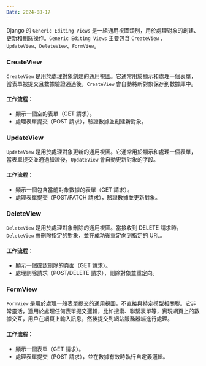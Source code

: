 ```yaml
---
Date: 2024-08-17
---
```

Django 的 `Generic Editing Views` 是一組通用視圖類別，用於處理對象的創建、更新和刪除操作。`Generic Editing Views` 主要包含 `CreateView` 、 `UpdateView`、`DeleteView`、`FormView`。
### CreateView
`CreateView` 是用於處理對象創建的通用視圖。它通常用於顯示和處理一個表單，當表單被提交且數據驗證通過後，`CreateView` 會自動將新對象保存到數據庫中。
#### 工作流程：
- 顯示一個空的表單（GET 請求）。
- 處理表單提交（POST 請求），驗證數據並創建新對象。
### UpdateView
`UpdateView` 是用於處理對象更新的通用視圖。它通常用於顯示和處理一個表單，當表單提交並通過驗證後，`UpdateView` 會自動更新對象的字段。
#### 工作流程：
- 顯示一個包含當前對象數據的表單（GET 請求）。
- 處理表單提交（POST/PATCH 請求），驗證數據並更新對象。
### DeleteView
`DeleteView` 是用於處理對象刪除的通用視圖。當接收到 DELETE 請求時，`DeleteView` 會刪除指定的對象，並在成功後重定向到指定的 URL。
#### 工作流程：
- 顯示一個確認刪除的頁面（GET 請求）。
- 處理刪除請求（POST/DELETE 請求），刪除對象並重定向。
### FormView
`FormView` 是用於處理一般表單提交的通用視圖，不直接與特定模型相關聯。它非常靈活，適用於處理任何表單提交邏輯，比如搜索、聯繫表單等，實現網頁上的數據交互，用戶在網頁上輸入訊息，然後提交到網站服務器端進行處理。
#### 工作流程：
- 顯示一個表單（GET 請求）。
- 處理表單提交（POST 請求），並在數據有效時執行自定義邏輯。
